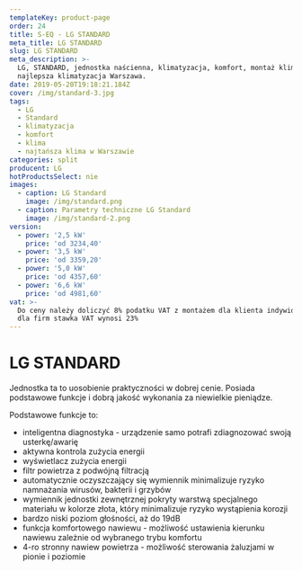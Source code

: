 ```yaml
---
templateKey: product-page
order: 24
title: S-EQ - LG STANDARD
meta_title: LG STANDARD
slug: LG STANDARD
meta_description: >-
  LG, STANDARD, jednostka naścienna, klimatyzacja, komfort, montaż klimatyzacji,
  najlepsza klimatyzacja Warszawa.
date: 2019-05-20T19:18:21.184Z
cover: /img/standard-3.jpg
tags:
  - LG
  - Standard
  - klimatyzacja
  - komfort
  - klima
  - najtańsza klima w Warszawie
categories: split
producent: LG
hotProductsSelect: nie
images:
  - caption: LG Standard
    image: /img/standard.png
  - caption: Parametry techniczne LG Standard
    image: /img/standard-2.png
version:
  - power: '2,5 kW'
    price: 'od 3234,40'
  - power: '3,5 kW'
    price: 'od 3359,20'
  - power: '5,0 kW'
    price: 'od 4357,60'
  - power: '6,6 kW'
    price: 'od 4981,60'
vat: >-
  Do ceny należy doliczyć 8% podatku VAT z montażem dla klienta indywidualnego,
  dla firm stawka VAT wynosi 23%
---
```

# LG STANDARD

Jednostka ta to uosobienie praktyczności w dobrej cenie. Posiada podstawowe funkcje i dobrą jakość wykonania za niewielkie pieniądze. 

Podstawowe funkcje to:

* inteligentna diagnostyka - urządzenie samo potrafi zdiagnozować swoją usterkę/awarię
* aktywna kontrola zużycia energii
* wyświetlacz zużycia energii
* filtr powietrza z podwójną filtracją 
* automatycznie oczyszczający się wymiennik minimalizuje ryzyko namnażania wirusów, bakterii i grzybów
* wymiennik jednostki zewnętrznej pokryty warstwą specjalnego materiału w kolorze złota, który minimalizuje ryzyko wystąpienia korozji
* bardzo niski poziom głośności, aż do 19dB
* funkcja komfortowego nawiewu - możliwość ustawienia kierunku nawiewu zależnie od wybranego trybu komfortu
* 4-ro stronny nawiew powietrza - możliwość sterowania żaluzjami w pionie i poziomie
